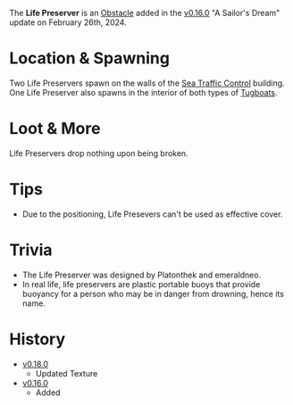 The **Life Preserver** is an [Obstacle](/obstacles) added in the [v0.16.0](https://github.com/HasangerGames/suroi/releases/tag/v0.16.0) "A Sailor's Dream" update on February 26th, 2024.

# Location & Spawning

Two Life Preservers spawn on the walls of the [Sea Traffic Control](/buildings/sea_traffic_control) building. One Life Preserver also spawns in the interior of both types of [Tugboats](/buildings/tugboats).

# Loot & More

Life Preservers drop nothing upon being broken.

# Tips

- Due to the positioning, Life Presevers can't be used as effective cover.

# Trivia

- The Life Preserver was designed by Platonthek and emeraldneo.
- In real life, life preservers are plastic portable buoys that provide buoyancy for a person who may be in danger from drowning, hence its name. 

# History

- [v0.18.0](https://github.com/HasangerGames/suroi/releases/tag/v0.18.0)
  - Updated Texture
- [v0.16.0](https://github.com/HasangerGames/suroi/releases/tag/v0.16.0)
  - Added
